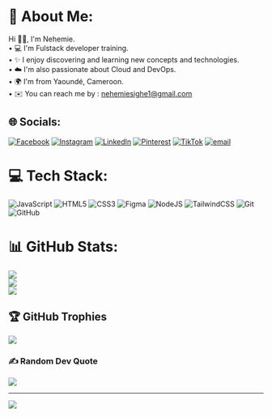 # 💫 About Me:
Hi 👋🏽, I'm Nehemie. <br>   •   💻 I'm Fulstack developer training. <br>   •  ✨ I enjoy discovering and learning new concepts and technologies.<br>   •  ☁️ I'm also passionate about Cloud and DevOps. <br>   • 🌍 I'm from Yaoundé, Cameroon. <br>   •  ✉️ You can reach me by : nehemiesighe1@gmail.com


## 🌐 Socials:
[![Facebook](https://img.shields.io/badge/Facebook-%231877F2.svg?logo=Facebook&logoColor=white)](https://facebook.com/https://www.facebook.com/profile.php?id=61551830081182) [![Instagram](https://img.shields.io/badge/Instagram-%23E4405F.svg?logo=Instagram&logoColor=white)](https://instagram.com/https://www.instagram.com/nehemie4023?igsh=YzljYTk1ODg3Zg==) [![LinkedIn](https://img.shields.io/badge/LinkedIn-%230077B5.svg?logo=linkedin&logoColor=white)](https://linkedin.com/in/https://www.linkedin.com/in/n%C3%A9h%C3%A9mie-sighe?utm_source=share&utm_campaign=share_via&utm_content=profile&utm_medium=android_app) [![Pinterest](https://img.shields.io/badge/Pinterest-%23E60023.svg?logo=Pinterest&logoColor=white)](https://pinterest.com/https://pin.it/7d4I2L8WF) [![TikTok](https://img.shields.io/badge/TikTok-%23000000.svg?logo=TikTok&logoColor=white)](https://tiktok.com/@https://vm.tiktok.com/ZMBp1xTop/) [![email](https://img.shields.io/badge/Email-D14836?logo=gmail&logoColor=white)](mailto:nehemiesighe1@gmail.com) 

# 💻 Tech Stack:
![JavaScript](https://img.shields.io/badge/javascript-%23323330.svg?style=for-the-badge&logo=javascript&logoColor=%23F7DF1E) ![HTML5](https://img.shields.io/badge/html5-%23E34F26.svg?style=for-the-badge&logo=html5&logoColor=white) ![CSS3](https://img.shields.io/badge/css3-%231572B6.svg?style=for-the-badge&logo=css3&logoColor=white) ![Figma](https://img.shields.io/badge/figma-%23F24E1E.svg?style=for-the-badge&logo=figma&logoColor=white) ![NodeJS](https://img.shields.io/badge/node.js-6DA55F?style=for-the-badge&logo=node.js&logoColor=white) ![TailwindCSS](https://img.shields.io/badge/tailwindcss-%2338B2AC.svg?style=for-the-badge&logo=tailwind-css&logoColor=white) ![Git](https://img.shields.io/badge/git-%23F05033.svg?style=for-the-badge&logo=git&logoColor=white) ![GitHub](https://img.shields.io/badge/github-%23121011.svg?style=for-the-badge&logo=github&logoColor=white)
# 📊 GitHub Stats:
![](https://github-readme-stats.vercel.app/api?username=Nehemie-jacques&theme=dark&hide_border=false&include_all_commits=true&count_private=true)<br/>
![](https://nirzak-streak-stats.vercel.app/?user=Nehemie-jacques&theme=dark&hide_border=false)<br/>
![](https://github-readme-stats.vercel.app/api/top-langs/?username=Nehemie-jacques&theme=dark&hide_border=false&include_all_commits=true&count_private=true&layout=compact)

## 🏆 GitHub Trophies
![](https://github-profile-trophy.vercel.app/?username=Nehemie-jacques&theme=radical&no-frame=false&no-bg=false&margin-w=4)

### ✍️ Random Dev Quote
![](https://quotes-github-readme.vercel.app/api?type=horizontal&theme=radical)

---
[![](https://visitcount.itsvg.in/api?id=Nehemie-jacques&icon=0&color=0)](https://visitcount.itsvg.in)

<!-- Proudly created with GPRM ( https://gprm.itsvg.in ) -->
